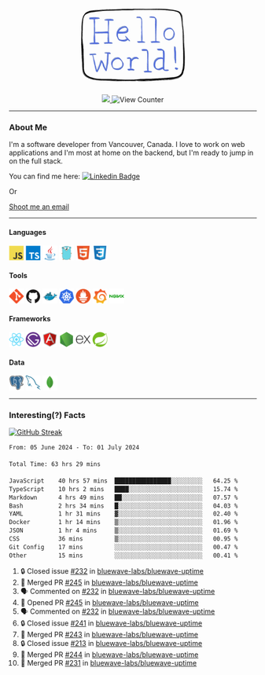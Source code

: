 <div align="center">
    <img src="./img/hello_world.webp" height="200px" width="">
    <div>
        <a href="https://www.linkedin.com/in/ajhollid">
            <img src="https://img.shields.io/badge/LinkedIn-blue"/>
        </a>
        <img src="https://komarev.com/ghpvc/?username=ajhollid&color=yellow" alt="View Counter">
    </div>
</div>

---

### About Me

I'm a software developer from Vancouver, Canada. I love to work on web applications and I'm most at home on the backend, but I'm ready to jump in on the full stack.

You can find me here: [![Linkedin Badge](https://img.shields.io/badge/-ajhollid-blue?style=flat&logo=Linkedin&logoColor=white)](https://www.linkedin.com/in/ajhollid)

Or

[Shoot me an email](mailto:ajhollid@gmail.com)

---

#### Languages

<div>
    <img src="./img/devicons/javascript-original.svg" width=30 height=30 alt="JavaScript">
    <img src="/img/devicons/typescript-original.svg" width=30 height=30 alt="TypeScript">
    <img src="./img/devicons/java-original.svg" width=30 height=30 alt="Java">
    <img src="./img/devicons/go-original.svg" width=30 height=30 alt="Golang">
    <img src="./img/devicons/html5-original.svg" width=30 height=30 alt="HTML 5">
    <img src="./img/devicons/css3-original.svg" width=30 height=30 alt="CSS 3">
</div>

#### Tools

<div>
    <img src="./img/devicons/git-original.svg" width=30 height=30 alt="Git">
    <img src="./img/devicons/github-original.svg" width=30 height=30 alt="Github">
    <img src="./img/devicons/docker-original.svg" width=30 
    height=30 alt="Docker">
    <img src="./img/devicons/kubernetes-original.svg" width=30 height=30 alt="K8">
    <img src="./img/devicons/prometheus-original.svg" width=30 height=30 alt="Prometheus">
    <img src="./img/devicons/grafana-original.svg" width=30 height=30 alt="Grafana">
    <img src="./img/devicons/nginx-original.svg" width=30 height=30 alt="Nginx">
</div>

#### Frameworks

<div>
    <img src="./img/devicons/react-original.svg" width=30 height=30 alt="React">
    <img src="./img/devicons/gatsby-original.svg" width=30 height=30 alt="Gatsby">
    <img src="./img/devicons/angularjs-original.svg" width=30 height=30 alt="AngularJS">
    <img src="./img/devicons/nodejs-original.svg" width=30 height=30 alt="NodeJS">
    <img src="./img/devicons/express-original.svg" width=30 height=30 alt="Express">
    <img src="./img/devicons/spring-original.svg" width=30 height=30 alt="Spring">
</div>

#### Data

<div>
    <img src="./img/devicons/postgresql-original.svg" width=30 height=30 alt="Postgresql">
    <img src="./img/devicons/mysql-original.svg" width=30 height=30 alt="Mysql">
    <img src="./img/devicons/mongodb-original.svg" width=30 height=30 alt="MongoDB">
</div>

---

### Interesting(?) Facts

[![GitHub Streak](http://github-readme-streak-stats.herokuapp.com?user=ajhollid)](https://git.io/streak-stats)

 <!--START_SECTION:waka-->

```txt
From: 05 June 2024 - To: 01 July 2024

Total Time: 63 hrs 29 mins

JavaScript    40 hrs 57 mins  ████████████████░░░░░░░░░   64.25 %
TypeScript    10 hrs 2 mins   ████░░░░░░░░░░░░░░░░░░░░░   15.74 %
Markdown      4 hrs 49 mins   ██░░░░░░░░░░░░░░░░░░░░░░░   07.57 %
Bash          2 hrs 34 mins   █░░░░░░░░░░░░░░░░░░░░░░░░   04.03 %
YAML          1 hr 31 mins    ▓░░░░░░░░░░░░░░░░░░░░░░░░   02.40 %
Docker        1 hr 14 mins    ▒░░░░░░░░░░░░░░░░░░░░░░░░   01.96 %
JSON          1 hr 4 mins     ▒░░░░░░░░░░░░░░░░░░░░░░░░   01.69 %
CSS           36 mins         ▒░░░░░░░░░░░░░░░░░░░░░░░░   00.95 %
Git Config    17 mins         ░░░░░░░░░░░░░░░░░░░░░░░░░   00.47 %
Other         15 mins         ░░░░░░░░░░░░░░░░░░░░░░░░░   00.41 %
```

<!--END_SECTION:waka-->


<!--START_SECTION:activity-->
1. 🔒 Closed issue [#232](https://github.com/bluewave-labs/bluewave-uptime/issues/232) in [bluewave-labs/bluewave-uptime](https://github.com/bluewave-labs/bluewave-uptime)
2. 🎉 Merged PR [#245](https://github.com/bluewave-labs/bluewave-uptime/pull/245) in [bluewave-labs/bluewave-uptime](https://github.com/bluewave-labs/bluewave-uptime)
3. 🗣 Commented on [#232](https://github.com/bluewave-labs/bluewave-uptime/issues/232#issuecomment-2204720840) in [bluewave-labs/bluewave-uptime](https://github.com/bluewave-labs/bluewave-uptime)
4. 💪 Opened PR [#245](https://github.com/bluewave-labs/bluewave-uptime/pull/245) in [bluewave-labs/bluewave-uptime](https://github.com/bluewave-labs/bluewave-uptime)
5. 🗣 Commented on [#232](https://github.com/bluewave-labs/bluewave-uptime/issues/232#issuecomment-2204550950) in [bluewave-labs/bluewave-uptime](https://github.com/bluewave-labs/bluewave-uptime)
6. 🔒 Closed issue [#241](https://github.com/bluewave-labs/bluewave-uptime/issues/241) in [bluewave-labs/bluewave-uptime](https://github.com/bluewave-labs/bluewave-uptime)
7. 🎉 Merged PR [#243](https://github.com/bluewave-labs/bluewave-uptime/pull/243) in [bluewave-labs/bluewave-uptime](https://github.com/bluewave-labs/bluewave-uptime)
8. 🔒 Closed issue [#213](https://github.com/bluewave-labs/bluewave-uptime/issues/213) in [bluewave-labs/bluewave-uptime](https://github.com/bluewave-labs/bluewave-uptime)
9. 🎉 Merged PR [#244](https://github.com/bluewave-labs/bluewave-uptime/pull/244) in [bluewave-labs/bluewave-uptime](https://github.com/bluewave-labs/bluewave-uptime)
10. 🎉 Merged PR [#231](https://github.com/bluewave-labs/bluewave-uptime/pull/231) in [bluewave-labs/bluewave-uptime](https://github.com/bluewave-labs/bluewave-uptime)
<!--END_SECTION:activity-->
